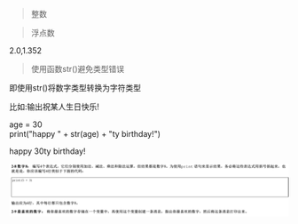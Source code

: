 > 整数  

> 浮点数

2.0,1.352  

> 使用函数str()避免类型错误

即使用str()将数字类型转换为字符类型  

比如:输出祝某人生日快乐!  

age = 30  
print("happy " + str(age) + "ty birthday!")   

happy 30ty birthday!

![作业](homework.PNG)


